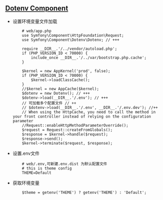 ## [Dotenv Component](https://symfony.com/doc/3.4/components/dotenv.html)

- 设置环境变量文件加载

		  # web/app.php
		  use Symfony\Component\HttpFoundation\Request;
		  use Symfony\Component\Dotenv\Dotenv; // +++
		
		  require __DIR__.'/../vendor/autoload.php';
		  if (PHP_VERSION_ID < 70000) {
		      include_once __DIR__.'/../var/bootstrap.php.cache';
		  }
		
		  $kernel = new AppKernel('prod', false);
		  if (PHP_VERSION_ID < 70000) {
		      $kernel->loadClassCache();
		  }
		  //$kernel = new AppCache($kernel);
		  $dotenv = new Dotenv(); // +++
		  $dotenv->load(__DIR__.'/.env'); // +++
		  // 可加载多个配置文件 // ++
		  // $dotenv->load(__DIR__.'/.env', __DIR__.'/.env.dev'); //++
		  // When using the HttpCache, you need to call the method in your front controller instead of relying on the configuration parameter
		  //Request::enableHttpMethodParameterOverride();
		  $request = Request::createFromGlobals();
		  $response = $kernel->handle($request);
		  $response->send();
		  $kernel->terminate($request, $response);
		  
- 设置.env文件

		  # web/.env,可新建.env.dist 为默认配置文件
		  # this is theme config
		  THEME=Default
		  
- 获取环境变量
		
		  $theme = getenv('THEME') ? getenv('THEME') : 'Default';